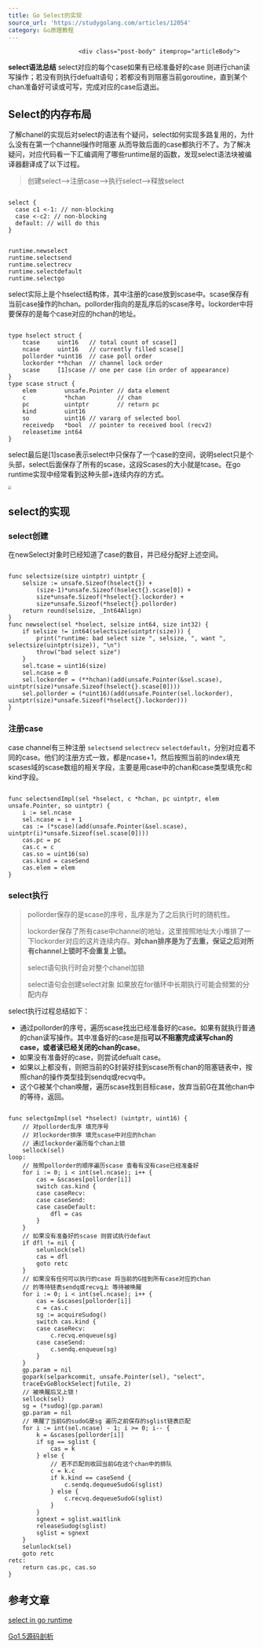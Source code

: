 ```yaml
---
title: Go Select的实现
source_url: 'https://studygolang.com/articles/12054'
category: Go原理教程
---
```



						<div class="post-body" itemprop="articleBody">
<p><strong>select语法总结</strong> select对应的每个case如果有已经准备好的case 则进行chan读写操作；若没有则执行defualt语句；若都没有则阻塞当前goroutine，直到某个chan准备好可读或可写，完成对应的case后退出。</p>
<h2 id="Select的内存布局"><a href="#Select的内存布局" class="headerlink" title="Select的内存布局"></a>Select的内存布局</h2><p>了解chanel的实现后对select的语法有个疑问，select如何实现多路复用的，为什么没有在第一个channel操作时阻塞 从而导致后面的case都执行不了。为了解决疑问，对应代码看一下汇编调用了哪些runtime层的函数，发现select语法块被编译器翻译成了以下过程。</p>
<blockquote>
<p>创建select–>注册case–>执行select–>释放select</p>
</blockquote>

<pre><code class="language-go">
select {
  case c1 <-1: // non-blocking
  case <-c2: // non-blocking
  default: // will do this 
}
</code></pre>

<pre><code class="language-go">
runtime.newselect
runtime.selectsend
runtime.selectrecv
runtime.selectdefault
runtime.selectgo
</code></pre>

<p>select实际上是个hselect结构体，其中注册的case放到scase中。scase保存有当前case操作的hchan。pollorder指向的是乱序后的scase序号。lockorder中将要保存的是每个case对应的hchan的地址。</p>

<pre><code class="language-go">
type hselect struct {
    tcase     uint16   // total count of scase[]
    ncase     uint16   // currently filled scase[]
    pollorder *uint16  // case poll order
    lockorder **hchan  // channel lock order
    scase     [1]scase // one per case (in order of appearance)
}
type scase struct {
    elem        unsafe.Pointer // data element
    c           *hchan         // chan
    pc          uintptr        // return pc
    kind        uint16
    so          uint16 // vararg of selected bool
    receivedp   *bool  // pointer to received bool (recv2)
    releasetime int64
}
</code></pre>

<p>select最后是[1]scase表示select中只保存了一个case的空间，说明select只是个头部，select后面保存了所有的scase，这段Scases的大小就是tcase。在go runtime实现中经常看到这种头部+连续内存的方式。</p>
<p><img src="https://ninokop.github.io/2017/11/07/Go-Select%E7%9A%84%E5%AE%9E%E7%8E%B0/select1.png" style="zoom:40%"/></p>
<h2 id="select的实现"><a href="#select的实现" class="headerlink" title="select的实现"></a>select的实现</h2><h3 id="select创建"><a href="#select创建" class="headerlink" title="select创建"></a>select创建</h3><p>在newSelect对象时已经知道了case的数目，并已经分配好上述空间。</p>

<pre><code class="language-go">
func selectsize(size uintptr) uintptr {
    selsize := unsafe.Sizeof(hselect{}) +
        (size-1)*unsafe.Sizeof(hselect{}.scase[0]) +
        size*unsafe.Sizeof(*hselect{}.lockorder) +
        size*unsafe.Sizeof(*hselect{}.pollorder)
    return round(selsize, _Int64Align)
}
func newselect(sel *hselect, selsize int64, size int32) {
    if selsize != int64(selectsize(uintptr(size))) {
        print("runtime: bad select size ", selsize, ", want ", selectsize(uintptr(size)), "\n")
        throw("bad select size")
    }
    sel.tcase = uint16(size)
    sel.ncase = 0
    sel.lockorder = (**hchan)(add(unsafe.Pointer(&sel.scase), uintptr(size)*unsafe.Sizeof(hselect{}.scase[0])))
    sel.pollorder = (*uint16)(add(unsafe.Pointer(sel.lockorder), uintptr(size)*unsafe.Sizeof(*hselect{}.lockorder)))
}
</code></pre>

<h3 id="注册case"><a href="#注册case" class="headerlink" title="注册case"></a>注册case</h3><p>case channel有三种注册 <code>selectsend</code> <code>selectrecv</code> <code>selectdefault</code>，分别对应着不同的case。他们的注册方式一致，都是ncase+1，然后按照当前的index填充scases域的scase数组的相关字段，主要是用case中的chan和case类型填充c和kind字段。</p>

<pre><code class="language-go">
func selectsendImpl(sel *hselect, c *hchan, pc uintptr, elem unsafe.Pointer, so uintptr) {
    i := sel.ncase
    sel.ncase = i + 1
    cas := (*scase)(add(unsafe.Pointer(&sel.scase), uintptr(i)*unsafe.Sizeof(sel.scase[0])))
    cas.pc = pc
    cas.c = c
    cas.so = uint16(so)
    cas.kind = caseSend
    cas.elem = elem
}
</code></pre>

<h3 id="select执行"><a href="#select执行" class="headerlink" title="select执行"></a>select执行</h3><blockquote>
<p>pollorder保存的是scase的序号，乱序是为了之后执行时的随机性。</p>
<p>lockorder保存了所有case中channel的地址，这里按照地址大小堆排了一下lockorder对应的这片连续内存。<strong>对chan排序是为了去重，保证之后对所有channel上锁时不会重复上锁。</strong></p>
<p>select语句执行时会对整个chanel加锁</p>
<p>select语句会创建select对象 如果放在for循环中长期执行可能会频繁的分配内存</p>
</blockquote>
<p>select执行过程总结如下：</p>
<ul>
<li>通过pollorder的序号，遍历scase找出已经准备好的case。如果有就执行普通的chan读写操作。其中准备好的case是指<strong>可以不阻塞完成读写chan的case，或者读已经关闭的chan的case</strong>。</li>
<li>如果没有准备好的case，则尝试defualt case。</li>
<li>如果以上都没有，则把当前的G封装好挂到scase所有chan的阻塞链表中，按照chan的操作类型挂到sendq或recvq中。</li>
<li>这个G被某个chan唤醒，遍历scase找到目标case，放弃当前G在其他chan中的等待，返回。</li>
</ul>

<pre><code class="language-go">
func selectgoImpl(sel *hselect) (uintptr, uint16) {
    // 对pollorder乱序 填充序号
    // 对lockorder排序 填充scase中对应的hchan
    // 通过lockorder遍历每个chan上锁
    sellock(sel)
loop:
    // 按照pollorder的顺序遍历scase 查看有没有case已经准备好
    for i := 0; i < int(sel.ncase); i++ {
        cas = &scases[pollorder[i]]
        switch cas.kind {
        case caseRecv:
        case caseSend:
        case caseDefault:
            dfl = cas
        }
    }
    // 如果没有准备好的scase 则尝试执行defaut
    if dfl != nil {
        selunlock(sel)
        cas = dfl
        goto retc
    }
    // 如果没有任何可以执行的case 将当前的G挂到所有case对应的chan
    // 的等待链表sendq或recvq上 等待被唤醒
    for i := 0; i < int(sel.ncase); i++ {
        cas = &scases[pollorder[i]]
        c = cas.c
        sg := acquireSudog()
        switch cas.kind {
        case caseRecv:
            c.recvq.enqueue(sg)
        case caseSend:
            c.sendq.enqueue(sg)
        }
    }
    gp.param = nil
    gopark(selparkcommit, unsafe.Pointer(sel), "select", 
    traceEvGoBlockSelect|futile, 2)
    // 被唤醒后又上锁！
    sellock(sel)
    sg = (*sudog)(gp.param)
    gp.param = nil
    // 唤醒了当前G的sudoG是sg 遍历之前保存的sglist链表匹配
    for i := int(sel.ncase) - 1; i >= 0; i-- {
        k = &scases[pollorder[i]]
        if sg == sglist {
            cas = k
        } else {
            // 若不匹配则收回当前G在这个chan中的排队
            c = k.c
            if k.kind == caseSend {
                c.sendq.dequeueSudoG(sglist)
            } else {
                c.recvq.dequeueSudoG(sglist)
            }
        }
        sgnext = sglist.waitlink
        releaseSudog(sglist)
        sglist = sgnext
    }
    selunlock(sel)
    goto retc
retc:
    return cas.pc, cas.so
}
</code></pre>

<h2 id="参考文章"><a href="#参考文章" class="headerlink" title="参考文章"></a>参考文章</h2><p><a href="http://skoo.me/go/2013/09/26/go-runtime-select" target="_blank" rel="external">select in go runtime</a></p>
<p><a href="https://github.com/qyuhen/book/blob/master/Go%201.5%20%E6%BA%90%E7%A0%81%E5%89%96%E6%9E%90%20%EF%BC%88%E4%B9%A6%E7%AD%BE%E7%89%88%EF%BC%89.pdf" target="_blank" rel="external">Go1.5源码剖析</a> </p>
